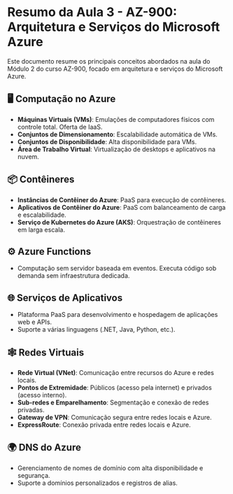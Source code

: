 
# Resumo da Aula 3 - AZ-900: Arquitetura e Serviços do Microsoft Azure

Este documento resume os principais conceitos abordados na aula do Módulo 2 do curso AZ-900, focado em arquitetura e serviços do Microsoft Azure.

## 🖥️ Computação no Azure
- **Máquinas Virtuais (VMs)**: Emulações de computadores físicos com controle total. Oferta de IaaS.
- **Conjuntos de Dimensionamento**: Escalabilidade automática de VMs.
- **Conjuntos de Disponibilidade**: Alta disponibilidade para VMs.
- **Área de Trabalho Virtual**: Virtualização de desktops e aplicativos na nuvem.

## 📦 Contêineres
- **Instâncias de Contêiner do Azure**: PaaS para execução de contêineres.
- **Aplicativos de Contêiner do Azure**: PaaS com balanceamento de carga e escalabilidade.
- **Serviço de Kubernetes do Azure (AKS)**: Orquestração de contêineres em larga escala.

## ⚙️ Azure Functions
- Computação sem servidor baseada em eventos. Executa código sob demanda sem infraestrutura dedicada.

## 🌐 Serviços de Aplicativos
- Plataforma PaaS para desenvolvimento e hospedagem de aplicações web e APIs.
- Suporte a várias linguagens (.NET, Java, Python, etc.).

## 🕸️ Redes Virtuais
- **Rede Virtual (VNet)**: Comunicação entre recursos do Azure e redes locais.
- **Pontos de Extremidade**: Públicos (acesso pela internet) e privados (acesso interno).
- **Sub-redes e Emparelhamento**: Segmentação e conexão de redes privadas.
- **Gateway de VPN**: Comunicação segura entre redes locais e Azure.
- **ExpressRoute**: Conexão privada entre redes locais e Azure.

## 🌍 DNS do Azure
- Gerenciamento de nomes de domínio com alta disponibilidade e segurança.
- Suporte a domínios personalizados e registros de alias.
